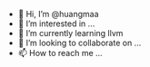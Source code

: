 - 👋 Hi, I’m @huangmaa
- 👀 I’m interested in ...
- 🌱 I’m currently learning llvm
- 💞️ I’m looking to collaborate on ...
- 📫 How to reach me ...

<!---
huangmaa/huangmaa is a ✨ special ✨ repository because its `README.md` (this file) appears on your GitHub profile.
You can click the Preview link to take a look at your changes.
--->

